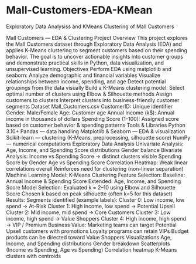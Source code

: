 # Mall-Customers-EDA-KMean
Exploratory Data Analysiss and  KMeans Clustering of Mall Customers

Mall Customers — EDA & Clustering
Project Overview
This project explores the Mall Customers dataset through Exploratory Data Analysis (EDA) and applies K-Means clustering to segment customers based on their spending behavior. The goal is to uncover actionable insights into customer groups and demonstrate practical skills in Python, data visualization, and unsupervised learning.
Objectives
Perform EDA using matplotlib and seaborn:
Analyze demographic and financial variables
Visualize relationships between income, spending, and age
Detect potential groupings from the data visually
Build a K-Means clustering model:
Select optimal number of clusters using Elbow & Silhouette methods
Assign customers to clusters
Interpret clusters into business-friendly customer segments
Dataset
Mall_Customers.csv
CustomerID: Unique identifier
Gender: Male/Female
Age: Customer age
Annual Income (k$): Annual income in thousands of dollars
Spending Score (1–100): Assigned score based on customer behavior & spending patterns
Tools & Libraries
Python 3.10+
Pandas — data handling
Matplotlib & Seaborn — EDA & visualization
Scikit-learn — clustering (K-Means, preprocessing, silhouette score)
NumPy — numerical computations
Exploratory Data Analysis
Univariate Analysis:
Age, Income, and Spending Score distributions
Gender balance
Bivariate Analysis:
Income vs Spending Score → distinct clusters visible
Spending Score by Gender
Age vs Spending Score
Correlation Heatmap:
Weak linear correlations overall
Reinforces need for clustering (non-linear separation)
Machine Learning Model: K-Means Clustering
Feature Selection:
Baseline: Annual Income & Spending Score
Extended: Age, Income, and Spending Score
Model Selection:
Evaluated k = 2–10 using Elbow and Silhouette Score
Chosen k based on peak silhouette (often k=5 for this dataset)
Results:
Segments identified (example labels):
Cluster 0: Low income, low spend → At-Risk
Cluster 1: High income, low spend → Potential Upsell
Cluster 2: Mid income, mid spend → Core Customers
Cluster 3: Low income, high spend → Value Shoppers
Cluster 4: High income, high spend → VIP / Premium
Business Value:
Marketing teams can target Potential Upsell customers with promotions
Loyalty programs can retain VIPs
Budget products can be directed toward Value Shoppers
Visualizations
Age, Income, and Spending distributions
Gender breakdown
Scatterplots (Income vs Spending, Age vs Spending)
Correlation heatmap
K-Means clusters with centroids
